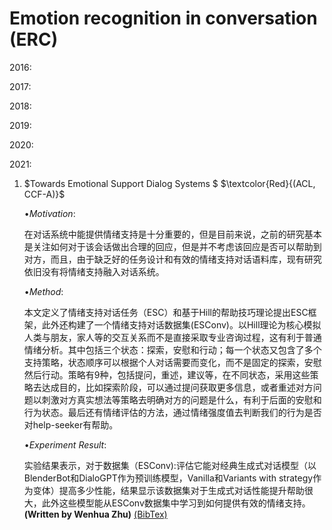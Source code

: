 # Emotion recognition in conversation (ERC)

2016:

2017:

2018:

2019:

2020:

2021:

1. $Towards Emotional  Support Dialog Systems  $ $\textcolor{Red}{(ACL, CCF-A)}$

   $\bullet Motivation :$

   在对话系统中能提供情绪支持是十分重要的，但是目前来说，之前的研究基本是关注如何对于该会话做出合理的回应，但是并不考虑该回应是否可以帮助到对方，而且，由于缺乏好的任务设计和有效的情绪支持对话语料库，现有研究依旧没有将情绪支持融入对话系统。

   $\bullet Method :$

   本文定义了情绪支持对话任务（ESC）和基于Hill的帮助技巧理论提出ESC框架，此外还构建了一个情绪支持对话数据集(ESConv)。以Hill理论为核心模拟人类与朋友，家人等的交互关系而不是直接采取专业咨询过程，这有利于普通情绪分析。其中包括三个状态：探索，安慰和行动；每一个状态又包含了多个支持策略，状态顺序可以根据个人对话需要而变化，而不是固定的探索，安慰然后行动。策略有9种，包括提问，重述，建议等，在不同状态，采用这些策略去达成目的，比如探索阶段，可以通过提问获取更多信息，或者重述对方问题以刺激对方真实想法等策略去明确对方的问题是什么，有利于后面的安慰和行为状态。最后还有情绪评估的方法，通过情绪强度值去判断我们的行为是否对help-seeker有帮助。

   $\bullet Experiment \  Result :$

   实验结果表示，对于数据集（ESConv):评估它能对经典生成式对话模型（以BlenderBot和DialoGPT作为预训练模型，Vanilla和Variants with strategy作为变体）提高多少性能，结果显示该数据集对于生成式对话性能提升帮助很大，此外这些模型能从ESConv数据集中学习到如何提供有效的情绪支持。**(Written by Wenhua Zhu)** [(BibTex)](https://aclanthology.org/2021.acl-long.269.pdf)
   

 
